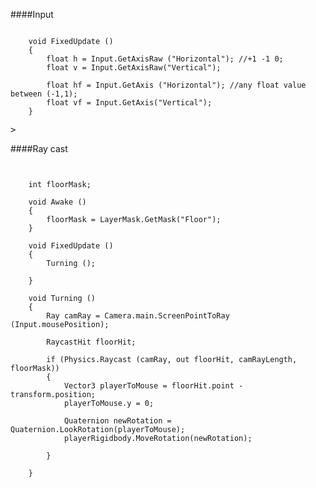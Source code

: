 ####Input 

<pre><code>
	void FixedUpdate ()
	{
		float h = Input.GetAxisRaw ("Horizontal"); //+1 -1 0;
		float v = Input.GetAxisRaw("Vertical");
		
		float hf = Input.GetAxis ("Horizontal"); //any float value between (-1,1);
		float vf = Input.GetAxis("Vertical");
	}

</code>></pre>


####Ray cast

<pre><code>

	int floorMask;

	void Awake ()
	{
		floorMask = LayerMask.GetMask("Floor");
	}
	
	void FixedUpdate ()
	{
		Turning ();

	}
	
	void Turning ()
	{
		Ray camRay = Camera.main.ScreenPointToRay (Input.mousePosition);

		RaycastHit floorHit;

		if (Physics.Raycast (camRay, out floorHit, camRayLength, floorMask)) 
		{
			Vector3 playerToMouse = floorHit.point - transform.position;
			playerToMouse.y = 0;

			Quaternion newRotation = Quaternion.LookRotation(playerToMouse);
			playerRigidbody.MoveRotation(newRotation);
		
		}

	}
</code></pre>
